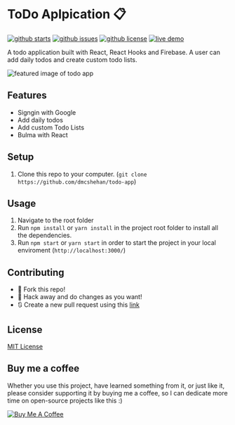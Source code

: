 # ToDo Aplpication 📋

[![github starts](https://img.shields.io/github/stars/dmcshehan/todo-app)](https://github.com/dmcshehan/todo-app/stargazers) [![github issues](https://img.shields.io/github/issues/dmcshehan/todo-app)](https://github.com/dmcshehan/todo-app/issues) [![github license](https://img.shields.io/github/license/dmcshehan/todo-app)](https://github.com/dmcshehan/todo-app/blob/master/LICENSE.md) [![live demo](https://img.shields.io/badge/Demo-online-success?logo=firebase&style=plastic)](https://todo-app-62790.web.app/)

A todo application built with React, React Hooks and Firebase. A user can add daily todos and create custom todo lists.

![featured image of todo app](https://i.imgur.com/XmvXqcM.png)


## Features

- Signgin with Google
- Add daily todos
- Add custom Todo Lists
- Bulma with React

## Setup

1.  Clone this repo to your computer. (`git clone https://github.com/dmcshehan/todo-app`)

## Usage

1.  Navigate to the root folder
2.  Run `npm install` or `yarn install` in the project root folder to install all the dependencies.
3.  Run `npm start` or `yarn start` in order to start the project in your local enviroment (`http://localhost:3000/`)


## Contributing

- 🍴 Fork this repo!
- 🔨 Hack away and do changes as you want!
- 🔃 Create a new pull request using this [link](https://github.com/dmcshehan/todo-app/compare)

## License

[MIT License](https://github.com/dmcshehan/todo-app/blob/master/LICENSE.md)

## Buy me a coffee

Whether you use this project, have learned something from it, or just like it, please consider supporting it by buying me a coffee, so I can dedicate more time on open-source projects like this :)

<a href="https://www.buymeacoffee.com/dmcshehan" target="_blank"><img src="https://www.buymeacoffee.com/assets/img/custom_images/orange_img.png" alt="Buy Me A Coffee" style="height: auto !important;width: auto !important;" ></a>

